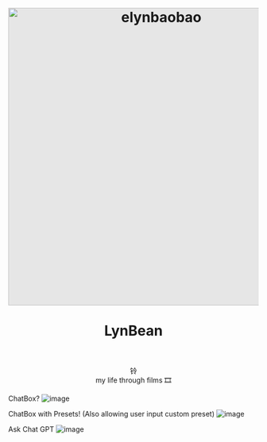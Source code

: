 <h1 align="center">
  <br>
  <a href="https://www.instagram.com/elynleonggg">
    <img style="display: block;-webkit-user-select: none;margin: auto;background-color: hsl(0, 0%, 90%);transition: background-color 300ms;"
         src="https://user-images.githubusercontent.com/57824016/227484124-b02372d5-2139-42c2-8024-0708876babac.png"
         width="600" alt="elynbaobao"
    />
  </a>
  <br>LynBean
  <br><br>
</h1>

<p align="center">
  铃
  <br>
  my life through films 🎞
</p>

ChatBox?
![image](https://user-images.githubusercontent.com/57824016/231408213-d16d1b14-2bd2-4ba0-9059-f9f907981000.png)

ChatBox with Presets! (Also allowing user input custom preset)
![image](https://user-images.githubusercontent.com/57824016/231408423-91188dc6-8abb-4842-a895-afe3a89f20e3.png)

Ask Chat GPT
![image](https://user-images.githubusercontent.com/57824016/231408823-c54ae8c0-ba08-44e4-a828-4dc226215a45.png)
